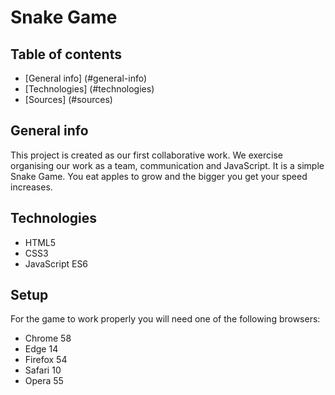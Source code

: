 # Snake Game

## Table of contents
* [General info] (#general-info)
* [Technologies] (#technologies)
* [Sources] (#sources)

## General info
This project is created as our first collaborative work. We exercise organising our work as a team, communication and JavaScript.
It is a simple Snake Game. You eat apples to grow and the bigger you get your speed increases. 

## Technologies
* HTML5
* CSS3
* JavaScript ES6

## Setup
For the game to work properly you will need one of the following browsers:
* Chrome 58
* Edge 14
* Firefox 54
* Safari 10
* Opera 55

